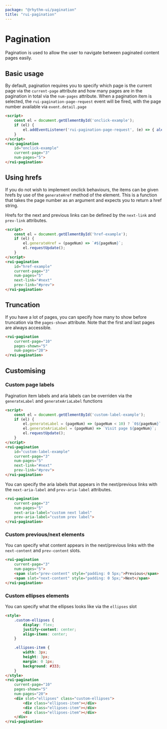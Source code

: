 ```yaml
---
package: "@rhythm-ui/pagination"
title: "rui-pagination"
---
```


# Pagination
Pagination is used to allow the user to navigate between paginated content pages easily. 

## Basic usage
By default, pagination requires you to specify which page is the current page via the `current-page` attribute and how many pages are in the pagination in total via the `num-pages` attribute. When a pagination item is selected, the `rui-pagination-page-request` event will be fired, with the page number available via `event.detail.page`

<Script script={
    () => {
        const el = document.getElementById('onclick-example');
        if (el) {
            el.addEventListener('rui-pagination-page-request', (e) => { alert(`Page ${e.detail.page} requested!`)});
        }
    }
}></Script>
```html preview
<script>
    const el = document.getElementById('onclick-example');
    if (el) {
        el.addEventListener('rui-pagination-page-request', (e) => { alert(`Page ${e.detail.page} requested!`)});
    }
</script>
<rui-pagination
    id="onclick-example"
    current-page="3"
    num-pages="5">
</rui-pagination>
```


## Using hrefs
If you do not wish to implement onclick behaviours, the items can be given hrefs by use of the `generateHref` method of the element. This is a function that takes the page number as an argument and expects you to return a href string. 

Hrefs for the next and previous links can be defined by the `next-link`  and `prev-link` attributes.


<Script script={
    () => {
        const el = document.getElementById('href-example');
        if (el) {
            el.generateHref = (pageNum) => `#${pageNum}`;
            el.requestUpdate();
        }
    }
}></Script>
```html preview
<script>
    const el = document.getElementById('href-example');
    if (el) {
        el.generateHref = (pageNum) => `#${pageNum}`;
        el.requestUpdate();
    }
</script>
<rui-pagination
    id="href-example"
    current-page="3"
    num-pages="5"
    next-link="#next"
    prev-link="#prev">
</rui-pagination>
```

## Truncation
If you have a lot of pages, you can specify how many to show before truncation via the `pages-shown` attribute. Note that the first and last pages are always accessible.

```html preview
<rui-pagination
    current-page="10"
    pages-shown="5"
    num-pages="20">
</rui-pagination>
```

## Customising

### Custom page labels
Pagination item labels and aria labels can be overriden via the `generateLabel` and `generateAriaLabel` functions

<Script script={
    () => {
        const el = document.getElementById('custom-label-example');
        if (el) {
            el.generateLabel = (pageNum) => (pageNum < 10) ? `0${pageNum}` : pageNum;
            el.generateAriaLabel = (pageNum) => `Visit page ${pageNum}`;
            el.requestUpdate();
        }
    }
}></Script>
```html preview
<script>
    const el = document.getElementById('custom-label-example');
    if (el) {
        el.generateLabel = (pageNum) => (pageNum < 10) ? `0${pageNum}` : pageNum;
        el.generateAriaLabel = (pageNum) => `Visit page ${pageNum}`;
        el.requestUpdate();
    }
</script>
<rui-pagination
    id="custom-label-example"
    current-page="3"
    num-pages="5"
    next-link="#next"
    prev-link="#prev">
</rui-pagination>
```

You can specify the aria labels that appears in the next/previous links with the `next-aria-label` and `prev-aria-label` attributes. 

```html preview
<rui-pagination
    current-page="3"
    num-pages="5"
    next-aria-label="custom next label"
    prev-aria-label="custom prev label">
</rui-pagination>
```

### Custom previous/next elements
You can specify what content appears in the next/previous links with the
`next-content` and `prev-content` slots. 

```html preview
<rui-pagination
    current-page="3"
    num-pages="5">
    <span slot="prev-content" style="padding: 0 5px;">Previous</span>
    <span slot="next-content" style="padding: 0 5px;">Next</span>
</rui-pagination>
```


### Custom ellipses elements
You can specify what the ellipses looks like via the `ellipses` slot

```html preview
<style>
    .custom-ellipses {
        display: flex;
        justify-content: center;
        align-items: center;
    }

    .ellipses-item {
        width: 3px;
        height: 3px;
        margin: 0 1px;
        background: #333;
    }
</style>
<rui-pagination
    current-page="10"
    pages-shown="5"
    num-pages="20">
    <div slot="ellipses" class="custom-ellipses">
        <div class="ellipses-item"></div>
        <div class="ellipses-item"></div>
        <div class="ellipses-item"></div>
    </div>
</rui-pagination>
```